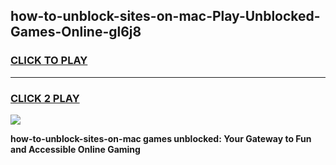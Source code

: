 
## how-to-unblock-sites-on-mac-Play-Unblocked-Games-Online-gl6j8
<h3>
<a href="https://premium76.site?title=how-to-unblock-sites-on-mac&ref=25A">CLICK TO PLAY</a></h3>
<hr>

<h3>
<a href="https://premium76.site?title=how-to-unblock-sites-on-mac&ref=25A">CLICK 2 PLAY</a>
  
</h3>

<a href="https://premium76.site?title=how-to-unblock-sites-on-mac&ref=25A"><img src="https://clearcache.store/games.png"></a>


**how-to-unblock-sites-on-mac games unblocked: Your Gateway to Fun and Accessible Online Gaming**
